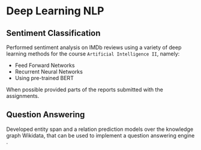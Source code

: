 # Deep Learning NLP

## Sentiment Classification

Performed sentiment analysis on IMDb reviews using a variety of deep learning methods for the course `Artificial Intelligence II`, namely:
* Feed Forward Networks
* Recurrent Neural Networks
* Using pre-trained BERT 

When possible provided parts of the reports submitted with the assignments.


## Question Answering

Developed entity span and a relation prediction models over the knowledge graph Wikidata, that can be used to implement a question answering engine .
